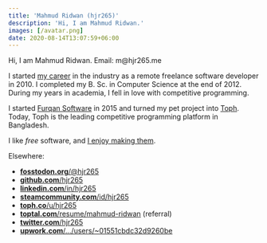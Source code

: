 ```yaml
---
title: 'Mahmud Ridwan (hjr265)'
description: 'Hi, I am Mahmud Ridwan.'
images: [/avatar.png]
date: 2020-08-14T13:07:59+06:00
---
```


Hi, I am Mahmud Ridwan. Email: <a class="email">&#109;&#64;&#104;&#106;&#114;&#50;&#54;&#53;&#46;&#109;&#101;</a>

I started [my career](/experience/) in the industry as a remote freelance software developer in 2010. I completed my B. Sc. in Computer Science at the end of 2012. During my years in academia, I fell in love with competitive programming.

I started [Furqan Software](https://furqansoftware.com/) in 2015 and turned my pet project into [Toph](https://toph.co/). Today, Toph is the leading competitive programming platform in Bangladesh.

I like <dfn title="as in freedom">free</dfn> software, and [I enjoy making them](/open-source/).

Elsewhere:

- <a rel="me" href="https://fosstodon.org/@hjr265"><b>fosstodon.org</b>/@hjr265</a>
- [**github.com**/hjr265](https://github.com/hjr265)
- [**linkedin.com**/in/hjr265](https://www.linkedin.com/in/hjr265/)
- [**steamcommunity.com**/id/hjr265](https://steamcommunity.com/id/hjr265/)
- [**toph.co**/u/hjr265](https://toph.co/u/hjr265)
- [**toptal.com**/resume/mahmud-ridwan](https://www.toptal.com/resume/mahmud-ridwan/N8D73N/worlds-top-talent) (referral)
- [**twitter.com**/hjr265](https://twitter.com/hjr265)
- [**upwork.com**/.../users/~01551cbdc32d9260be](https://www.upwork.com/o/profiles/users/~01551cbdc32d9260be/)
